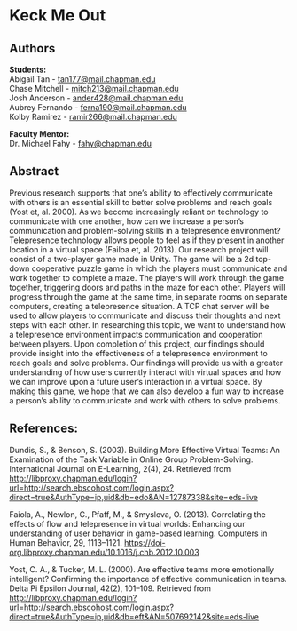 # Keck Me Out

## Authors

**Students:**
<br>
Abigail Tan - tan177@mail.chapman.edu
<br>
Chase Mitchell - mitch213@mail.chapman.edu
<br>
Josh Anderson - ander428@mail.chapman.edu
<br>
Aubrey Fernando - ferna190@mail.chapman.edu
<br>
Kolby Ramirez - ramir266@mail.chapman.edu 


**Faculty Mentor:**
<br>
Dr. Michael Fahy - fahy@chapman.edu

## Abstract
Previous research supports that one’s ability to effectively communicate with others is an essential skill to better solve problems and reach goals (Yost et, al. 2000). As we become increasingly reliant on technology to communicate with one another, how can we increase a person’s communication and problem-solving skills in a telepresence environment? Telepresence technology allows people to feel as if they present in another location in a virtual space (Failoa et, al. 2013). Our research project will consist of a two-player game made in Unity. The game will be a 2d top-down cooperative puzzle game in which the players must communicate and work together to complete a maze. The players will work through the game together, triggering doors and paths in the maze for each other. Players will progress through the game at the same time, in separate rooms on separate computers, creating a telepresence situation. A TCP chat server will be used to allow players to communicate and discuss their thoughts and next steps with each other. In researching this topic, we want to understand how a telepresence environment impacts communication and cooperation between players. Upon completion of this project, our findings should provide insight into the effectiveness of a telepresence environment to reach goals and solve problems. Our findings will provide us with a greater understanding of how users currently interact with virtual spaces and how we can improve upon a future user’s interaction in a virtual space. By making this game, we hope that we can also develop a fun way to increase a person’s ability to communicate and work with others to solve problems. 

## References: 
Dundis, S., & Benson, S. (2003). Building More Effective Virtual Teams: An Examination of the Task Variable in Online Group Problem-Solving. International Journal on E-Learning, 2(4), 24. Retrieved from http://libproxy.chapman.edu/login?url=http://search.ebscohost.com/login.aspx?direct=true&AuthType=ip,uid&db=edo&AN=12787338&site=eds-live

Faiola, A., Newlon, C., Pfaff, M., & Smyslova, O. (2013). Correlating the effects of flow and telepresence in virtual worlds: Enhancing our understanding of user behavior in game-based learning. Computers in Human Behavior, 29, 1113–1121. https://doi-org.libproxy.chapman.edu/10.1016/j.chb.2012.10.003

Yost, C. A., & Tucker, M. L. (2000). Are effective teams more emotionally intelligent? Confirming the importance of effective communication in teams. Delta Pi Epsilon Journal, 42(2), 101–109. Retrieved from http://libproxy.chapman.edu/login?url=http://search.ebscohost.com/login.aspx?direct=true&AuthType=ip,uid&db=eft&AN=507692142&site=eds-live
